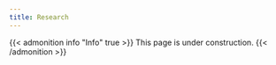 ```yaml
---
title: Research
---
```

{{< admonition info "Info" true >}}
This page is under construction.
{{< /admonition >}}
